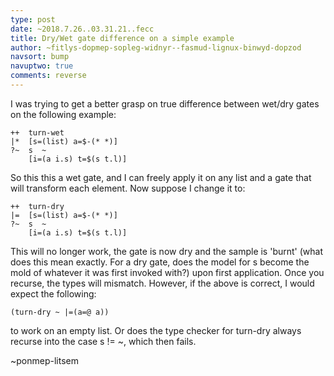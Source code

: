 ```yaml
---
type: post
date: ~2018.7.26..03.31.21..fecc
title: Dry/Wet gate difference on a simple example
author: ~fitlys-dopmep-sopleg-widnyr--fasmud-lignux-binwyd-dopzod
navsort: bump
navuptwo: true
comments: reverse
---
```


I was trying to get a better grasp on true difference 
between wet/dry gates on the following example:
```
++  turn-wet  
|*  [s=(list) a=$-(* *)]
?~  s  ~
    [i=(a i.s) t=$(s t.l)]
```
So this this a wet gate, and I can freely apply it on any list and a gate 
that will transform each element. Now suppose I change it to:
```
++  turn-dry
|=  [s=(list) a=$-(* *)]
?~  s  ~
    [i=(a i.s) t=$(s t.l)]
```

This will no longer work, the gate is now dry and the sample is 'burnt' (what does this mean exactly. For a dry gate, does the model for s become the mold of whatever it was first invoked with?) upon 
first application. Once you recurse, the types will mismatch. 
However, if the above is correct, I would expect the following:

```
(turn-dry ~ |=(a=@ a))
```
to work on an empty list. Or does the type checker for turn-dry always 
recurse into the case s != ~, which then fails.

~ponmep-litsem